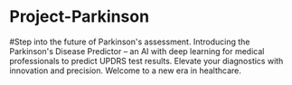 # Project-Parkinson

#Step into the future of Parkinson's assessment. Introducing the Parkinson's Disease Predictor – an AI with deep learning for medical professionals to predict UPDRS test results. Elevate your diagnostics with innovation and precision. Welcome to a new era in healthcare.
